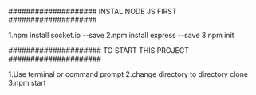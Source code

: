 ####################
INSTAL NODE JS FIRST
####################

1.npm install socket.io --save
2.npm install express --save
3.npm init

#####################
TO START THIS PROJECT
#####################

1.Use terminal or command prompt
2.change directory to directory clone
3.npm start
